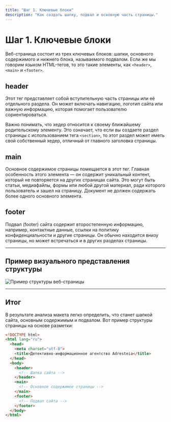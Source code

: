 ```yaml
---
title: "Шаг 1. Ключевые блоки"
description: "Как создать шапку, подвал и основную часть страницы."
---
```


# Шаг 1. Ключевые блоки

Веб-страница состоит из трех ключевых блоков: шапки, основного содержимого и нижнего блока, называемого подвалом. Если же мы говорим языком HTML-тегов, то это такие элементы, как `<header>`, `<main>` и `<footer>`.

## header

Этот тег представляет собой вступительную часть страницы или её отдельного раздела. Он может включать навигацию, логотип сайта или важную информацию, которая помогает пользователю сориентироваться.

Важно понимать, что хедер относится к своему ближайшему родительскому элементу. Это означает, что если вы создаете раздел страницы с использованием тега `<section>`, то этот раздел может иметь свой собственный хедер, отличный от главного заголовка страницы.

## main

Основное содержимое страницы помещается в этот тег. Главная особенность этого элемента — он содержит уникальный контент, который не повторяется на других страницах сайта. Это могут быть статьи, медиафайлы, формы или любой другой материал, ради которого пользователь и зашел на страницу. Документ не должен содержать более одного основного элемента.

## footer

Подвал (footer) сайта содержит второстепенную информацию, например, контактные данные, ссылки на политику конфиденциальности и другие страницы. Он обычно находится внизу страницы, но может встречаться и в других разделах страницы.

---

## Пример визуального представления структуры

![Пример структуры веб-страницы](/web-course-site/html/example1.png)

---

## Итог

В результате анализа макета легко определить, что станет шапкой сайта, основным содержимым и подвалом. Вот пример структуры страницы на основе разметки:

```html
<!DOCTYPE html>
<html lang="ru">
  <head>
    <meta charset="utf-8">
    <title>Детективно-информационное агентство Adresteia</title>
  </head>
  <body>
    <header>
      <!-- Шапка сайта -->
    </header>
    <main>
      <!-- Основное содержимое страницы -->
    </main>
    <footer>
      <!-- Подвал сайта -->
    </footer>
  </body>
</html>
